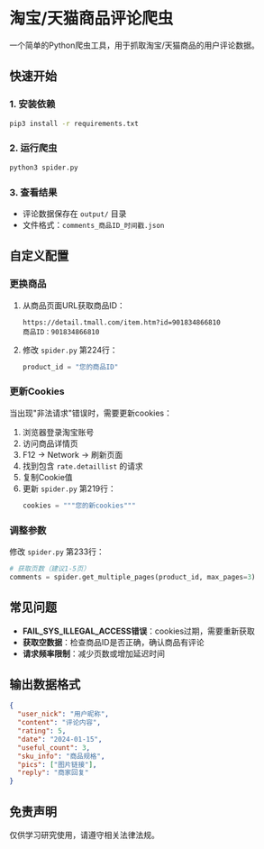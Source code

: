 # 淘宝/天猫商品评论爬虫

一个简单的Python爬虫工具，用于抓取淘宝/天猫商品的用户评论数据。

## 快速开始

### 1. 安装依赖
```bash
pip3 install -r requirements.txt
```

### 2. 运行爬虫
```bash
python3 spider.py
```

### 3. 查看结果
- 评论数据保存在 `output/` 目录
- 文件格式：`comments_商品ID_时间戳.json`

## 自定义配置

### 更换商品
1. 从商品页面URL获取商品ID：
   ```
   https://detail.tmall.com/item.htm?id=901834866810
   商品ID：901834866810
   ```

2. 修改 `spider.py` 第224行：
   ```python
   product_id = "您的商品ID"
   ```

### 更新Cookies
当出现"非法请求"错误时，需要更新cookies：

1. 浏览器登录淘宝账号
2. 访问商品详情页
3. F12 → Network → 刷新页面
4. 找到包含 `rate.detaillist` 的请求
5. 复制Cookie值
6. 更新 `spider.py` 第219行：
   ```python
   cookies = """您的新cookies"""
   ```

### 调整参数
修改 `spider.py` 第233行：
```python
# 获取页数（建议1-5页）
comments = spider.get_multiple_pages(product_id, max_pages=3)
```

## 常见问题

- **FAIL_SYS_ILLEGAL_ACCESS错误**：cookies过期，需要重新获取
- **获取空数据**：检查商品ID是否正确，确认商品有评论
- **请求频率限制**：减少页数或增加延迟时间

## 输出数据格式
```json
{
  "user_nick": "用户昵称",
  "content": "评论内容", 
  "rating": 5,
  "date": "2024-01-15",
  "useful_count": 3,
  "sku_info": "商品规格",
  "pics": ["图片链接"],
  "reply": "商家回复"
}
```

## 免责声明
仅供学习研究使用，请遵守相关法律法规。